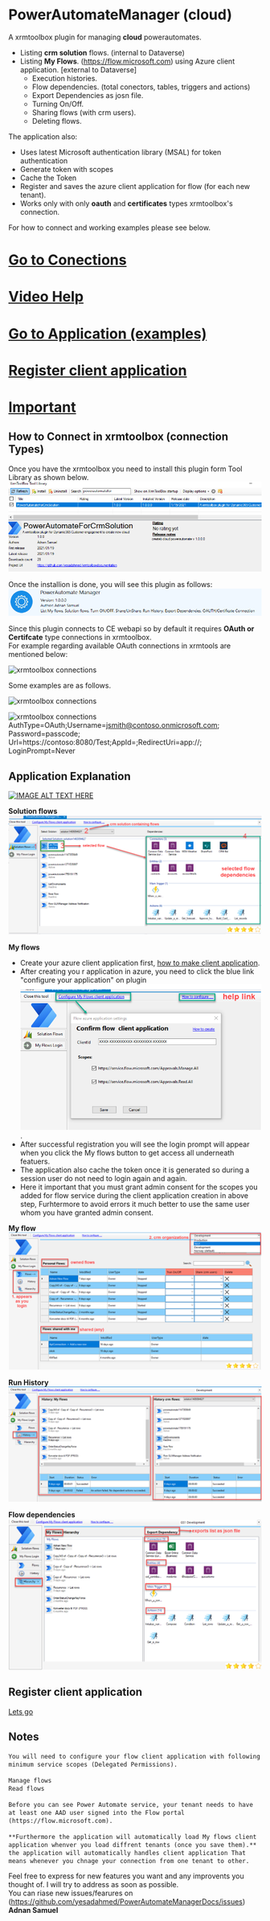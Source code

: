 # PowerAutomateManager (cloud)
A xrmtoolbox plugin for managing **cloud** powerautomates.<br/>

- Listing **crm solution** flows. (internal to Dataverse)
- Listing **My Flows**. (https://flow.microsoft.com) using Azure client application. [external to Dataverse]
  - Execution histories.
  - Flow dependencies. (total conectors, tables, triggers and actions)
  - Export Dependencies as josn file.
  - Turning On/Off.
  - Sharing flows (with crm users).
  - Deleting flows.

The application also:
 - Uses latest Microsoft authentication library (MSAL) for token authentication
  - Generate token with scopes
  - Cache the Token
 - Register and saves the azure client application for flow (for each new tenant).
 - Works only with only **oauth** and **certificates** types xrmtoolbox's connection.<br/>

For how to connect and working examples please see below.<br/>
# [Go to Conections](#how-to-connect-in-xrmtoolbox-connection-types)<br/>
# [Video Help](#application-explanation)<br/>
# [Go to Application (examples)](#application-explanation)<br/>
# [Register client application](#register-client-application-1)<br/>
# [Important](#notes-1)<br/>


## How to Connect in xrmtoolbox (connection Types)
Once you have the xrmtoolbox you need to install this plugin form Tool Library as shown below.<br/>
![xrmtoolbox connections](https://github.com/yesadahmed/xrmtoolboxdocumentation/blob/main/pics/library.PNG)

Once the installion is done, you will see this plugin as follows:
![xrmtoolbox connections](https://raw.githubusercontent.com/yesadahmed/PowerAutomateManagerDocs/main/readme/pane.PNG)

Since this plugin connects to CE webapi so by default it requires **OAuth or Certifcate** type connections in xrmtoolbox.
<br/>For example regarding available OAuth connections in xrmtools are mentioned below:

![xrmtoolbox connections](https://github.com/yesadahmed/xrmtoolboxAddins/raw/main/JsonToCSharp/images/Conn1.png)

Some examples are as follows.

![xrmtoolbox connections](https://github.com/yesadahmed/xrmtoolboxAddins/blob/main/JsonToCSharp/images/sdkcontrol.png)

![xrmtoolbox connections](https://github.com/yesadahmed/xrmtoolboxAddins/blob/main/JsonToCSharp/images/conneciont.PNG)
 AuthType=OAuth;Username=jsmith@contoso.onmicrosoft.com; Password=passcode;
Url=https://contoso:8080/Test;AppId=<GUID>;RedirectUri=app://<GUID>; LoginPrompt=Never
 
## Application Explanation
  [![IMAGE ALT TEXT HERE](https://img.youtube.com/vi/YOUTUBE_VIDEO_ID_HERE/0.jpg)](https://www.youtube.com/watch?v=RsMAXhc0QTs)
  
**Solution flows**
 ![solution flows](https://raw.githubusercontent.com/yesadahmed/PowerAutomateManagerDocs/main/readme/solutionflows.png)
 
 **My flows**
 * Create your azure client application first, [how to make client application](#register-client-application-1).
 * After creating you r application in azure, you need to click the blue link "configure your application" on plugin ![configure](https://raw.githubusercontent.com/yesadahmed/PowerAutomateManagerDocs/main/readme/setclientapp.png).
 * After successful registration you will see the login prompt will appear when you click the My flows button to get access all underneath featuers.
 * The application also cache the token once it is generated so during a session user do not need to login again and again.
 * Here it important that you must grant admin consent for the scopes you added for flow service during the client application creation in above step,
  Furhtermore to avoid errors it much better to use the same user whom you have granted admin consent.

**My flow** <br/>
![my flows](https://raw.githubusercontent.com/yesadahmed/PowerAutomateManagerDocs/main/readme/myflows.png)
 
 **Run History**
 ![flows history](https://raw.githubusercontent.com/yesadahmed/PowerAutomateManagerDocs/main/readme/history.png)
 
 **Flow dependencies**
  ![flows dependencies](https://raw.githubusercontent.com/yesadahmed/PowerAutomateManagerDocs/main/readme/dependencies.png)
  
## Register client application

[Lets go](https://htmlpreview.github.io/?https://github.com/yesadahmed/PowerAutomateManagerDocs/blob/main/readme/registerapp.html)

## Notes
```
You will need to configure your flow client application with following minimum service scopes (Delegated Permissions).

Manage flows
Read flows

Before you can see Power Automate service, your tenant needs to have at least one AAD user signed into the Flow portal (https://flow.microsoft.com).

**Furthermore the application will automatically load My flows client application whenver you load diffrent tenants (once you save them).**
the application will automatically handles client application That means whenever you chnage your connection from one tenant to other.
```

Feel free to express for new features you want and any improvents you thought of.
I will try to address as soon as possible.<br/>
You can riase new issues/fearures on (https://github.com/yesadahmed/PowerAutomateManagerDocs/issues)
<br/>
**Adnan Samuel**   
   
   
   

  

